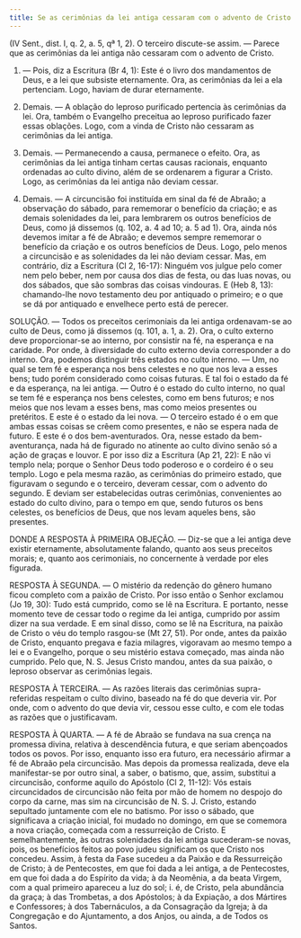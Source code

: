 ```yaml
---
title: Se as cerimônias da lei antiga cessaram com o advento de Cristo
---
```


(IV Sent., dist. I, q. 2, a. 5, qª 1, 2).
  O terceiro discute-se assim. — Parece que as cerimônias da lei antiga não cessaram com o advento de Cristo.  

1. — Pois, diz a Escritura (Br 4, 1): Este é o livro dos mandamentos de Deus, e a lei que subsiste eternamente. Ora, as cerimônias da lei a ela pertenciam. Logo, haviam de durar eternamente.  

2. Demais. — A oblação do leproso purificado pertencia às cerimônias da lei. Ora, também o Evangelho preceitua ao leproso purificado fazer essas oblações. Logo, com a vinda de Cristo não cessaram as cerimônias da lei antiga.  

3. Demais. — Permanecendo a causa, permanece o efeito. Ora, as cerimônias da lei antiga tinham certas causas racionais, enquanto ordenadas ao culto divino, além de se ordenarem a figurar a Cristo. Logo, as cerimônias da lei antiga não deviam cessar.  

4. Demais. — A circuncisão foi instituída em sinal da fé de Abraão; a observação do sábado, para rememorar o benefício da criação; e as demais solenidades da lei, para lembrarem os outros benefícios de Deus, como já dissemos (q. 102, a. 4 ad 10; a. 5 ad 1). Ora, ainda nós devemos imitar a fé de Abraão; e devemos sempre rememorar o benefício da criação e os outros benefícios de Deus. Logo, pelo menos a circuncisão e as solenidades da lei não deviam cessar.  Mas, em contrário, diz a Escritura (Cl 2, 16-17): Ninguém vos julgue pelo comer nem pelo beber, nem por causa dos dias de festa, ou das luas novas, ou dos sábados, que são sombras das coisas vindouras. E (Heb 8, 13): chamando-lhe novo testamento deu por antiquado o primeiro; e o que se dá por antiquado e envelhece perto está de perecer.  

SOLUÇÃO. — Todos os preceitos cerimoniais da lei antiga ordenavam-se ao culto de Deus, como já dissemos (q. 101, a. 1, a. 2). Ora, o culto externo deve proporcionar-se ao interno, por consistir na fé, na esperança e na caridade. Por onde, à diversidade do culto externo devia corresponder a do interno. Ora, podemos distinguir três estados no culto interno. — Um, no qual se tem fé e esperança nos bens celestes e no que nos leva a esses bens; tudo porém considerado como coisas futuras. E tal foi o estado da fé e da esperança, na lei antiga. — Outro é o estado do culto interno, no qual se tem fé e esperança nos bens celestes, como em bens futuros; e nos meios que nos levam a esses bens, mas como meios presentes ou pretéritos. E este é o estado da lei nova. — O terceiro estado é o em que ambas essas coisas se crêem como presentes, e não se espera nada de futuro. E este é o dos bem-aventurados. Ora, nesse estado da bem-aventurança, nada há de figurado no atinente ao culto divino senão só a ação de graças e louvor. E por isso diz a Escritura (Ap 21, 22): E não vi templo nela; porque o Senhor Deus todo poderoso e o cordeiro é o seu templo. Logo e pela mesma razão, as cerimônias do primeiro estado, que figuravam o segundo e o terceiro, deveram cessar, com o advento do segundo. E deviam ser estabelecidas outras cerimônias, convenientes ao estado do culto divino, para o tempo em que, sendo futuros os bens celestes, os benefícios de Deus, que nos levam aqueles bens, são presentes.  

DONDE A RESPOSTA À PRIMEIRA OBJEÇÃO. — Diz-se que a lei antiga deve existir eternamente, absolutamente falando, quanto aos seus preceitos morais; e, quanto aos cerimoniais, no concernente à verdade por eles figurada.  

RESPOSTA À SEGUNDA. — O mistério da redenção do gênero humano ficou completo com a paixão de Cristo. Por isso então o Senhor exclamou (Jo 19, 30): Tudo está cumprido, como se lê na Escritura. E portanto, nesse momento teve de cessar todo o regime da lei antiga, cumprido por assim dizer na sua verdade. E em sinal disso, como se lê na Escritura, na paixão de Cristo o véu do templo rasgou-se (Mt 27, 51). Por onde, antes da paixão de Cristo, enquanto pregava e fazia milagres, vigoravam ao mesmo tempo a lei e o Evangelho, porque o seu mistério estava começado, mas ainda não cumprido. Pelo que, N. S. Jesus Cristo mandou, antes da sua paixão, o leproso observar as cerimônias legais.  

RESPOSTA À TERCEIRA. — As razões literais das cerimônias supra-referidas respeitam o culto divino, baseado na fé do que deveria vir. Por onde, com o advento do que devia vir, cessou esse culto, e com ele todas as razões que o justificavam.  

RESPOSTA À QUARTA. — A fé de Abraão se fundava na sua crença na promessa divina, relativa à descendência futura, e que seriam abençoados todos os povos. Por isso, enquanto isso era futuro, era necessário afirmar a fé de Abraão pela circuncisão. Mas depois da promessa realizada, deve ela manifestar-se por outro sinal, a saber, o batismo, que, assim, substitui a circuncisão, conforme aquilo do Apóstolo (Cl 2, 11-12): Vós estais circuncidados de circuncisão não feita por mão de homem no despojo do corpo da carne, mas sim na circuncisão de N. S. J. Cristo, estando sepultado juntamente com ele no batismo. Por isso o sábado, que significava a criação inicial, foi mudado no domingo, em que se comemora a nova criação, começada com a ressurreição de Cristo. E semelhantemente, às outras solenidades da lei antiga sucederam-se novas, pois, os benefícios feitos ao povo judeu significam os que Cristo nos concedeu. Assim, à festa da Fase sucedeu a da Paixão e da Ressurreição de Cristo; à de Pentecostes, em que foi dada a lei antiga, a de Pentecostes, em que foi dada a do Espírito da vida; à da Neomênia, a da beata Virgem, com a qual primeiro apareceu a luz do sol; i. é, de Cristo, pela abundância da graça; à das Trombetas, a dos Apóstolos; à da Expiação, a dos Mártires e Confessores; à dos Tabernáculos, a da Consagração da Igreja; à da Congregação e do Ajuntamento, a dos Anjos, ou ainda, a de Todos os Santos.